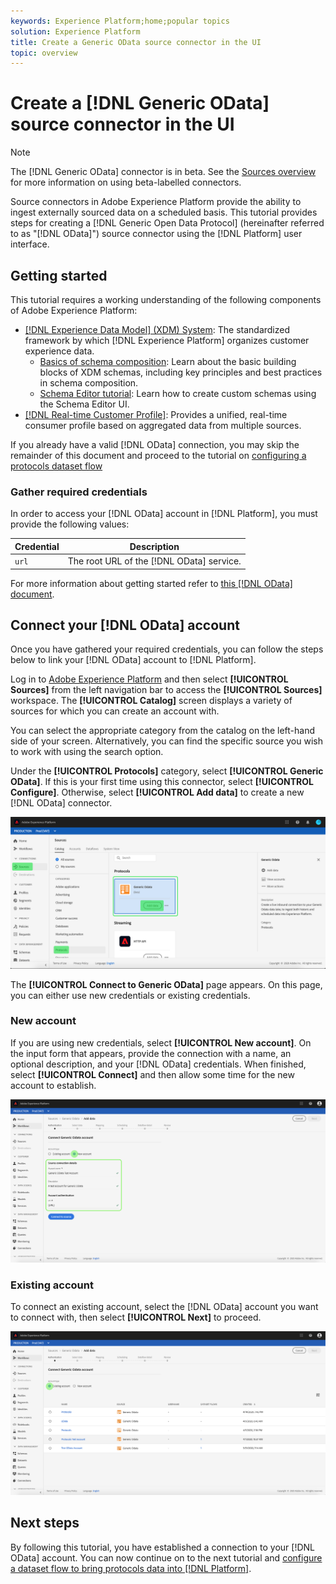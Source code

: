 ```yaml
---
keywords: Experience Platform;home;popular topics
solution: Experience Platform
title: Create a Generic OData source connector in the UI
topic: overview
---
```


# Create a [!DNL Generic OData] source connector in the UI

>[!NOTE]
> The [!DNL Generic OData] connector is in beta. See the [Sources overview](../../../../home.md#terms-and-conditions) for more information on using beta-labelled connectors.

Source connectors in Adobe Experience Platform provide the ability to ingest externally sourced data on a scheduled basis. This tutorial provides steps for creating a [!DNL Generic Open Data Protocol] (hereinafter referred to as "[!DNL OData]") source connector using the [!DNL Platform] user interface.

## Getting started

This tutorial requires a working understanding of the following components of Adobe Experience Platform:

*   [[!DNL Experience Data Model] (XDM) System](../../../../../xdm/home.md): The standardized framework by which [!DNL Experience Platform] organizes customer experience data.
    *   [Basics of schema composition](../../../../../xdm/schema/composition.md): Learn about the basic building blocks of XDM schemas, including key principles and best practices in schema composition.
    *   [Schema Editor tutorial](../../../../../xdm/tutorials/create-schema-ui.md): Learn how to create custom schemas using the Schema Editor UI.
*   [[!DNL Real-time Customer Profile]](../../../../../profile/home.md): Provides a unified, real-time consumer profile based on aggregated data from multiple sources.

If you already have a valid [!DNL OData] connection, you may skip the remainder of this document and proceed to the tutorial on [configuring a protocols dataset flow](../../dataflow/protocols.md)

### Gather required credentials

In order to access your [!DNL OData] account in [!DNL Platform], you must provide the following values:

| Credential | Description |
| ---------- | ----------- |
| `url` | The root URL of the [!DNL OData] service. |

For more information about getting started refer to [this [!DNL OData] document](https://www.odata.org/getting-started/basic-tutorial/).

## Connect your [!DNL OData] account

Once you have gathered your required credentials, you can follow the steps below to link your [!DNL OData] account to [!DNL Platform].

Log in to [Adobe Experience Platform](https://platform.adobe.com) and then select **[!UICONTROL Sources]** from the left navigation bar to access the **[!UICONTROL Sources]** workspace. The **[!UICONTROL Catalog]** screen displays a variety of sources for which you can create an account with.

You can select the appropriate category from the catalog on the left-hand side of your screen. Alternatively, you can find the specific source you wish to work with using the search option.

Under the **[!UICONTROL Protocols]** category, select **[!UICONTROL Generic OData]**. If this is your first time using this connector, select **[!UICONTROL Configure]**. Otherwise, select **[!UICONTROL Add data]** to create a new [!DNL OData] connector.

![catalog](../../../../images/tutorials/create/odata/catalog.png)

The **[!UICONTROL Connect to Generic OData]** page appears. On this page, you can either use new credentials or existing credentials.

### New account

If you are using new credentials, select **[!UICONTROL New account]**. On the input form that appears, provide the connection with a name, an optional description, and your [!DNL OData] credentials. When finished, select **[!UICONTROL Connect]** and then allow some time for the new account to establish.

![connect](../../../../images/tutorials/create/odata/connect.png)

### Existing account

To connect an existing account, select the [!DNL OData] account you want to connect with, then select **[!UICONTROL Next]** to proceed.

![existing](../../../../images/tutorials/create/odata/existing.png)

## Next steps

By following this tutorial, you have established a connection to your [!DNL OData] account. You can now continue on to the next tutorial and [configure a dataset flow to bring protocols data into [!DNL Platform]](../../dataflow/protocols.md).